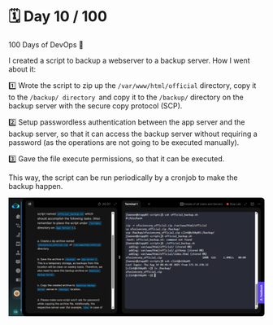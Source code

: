 # 🗓️ Day 10 / 100

100 Days of DevOps 🚀

I created a script to backup a webserver to a backup server. How I went about it:

1️⃣ Wrote the script to zip up the `/var/www/html/official` directory, copy it to the `/backup/ directory `and copy it to the `/backup/` directory on the backup server with the secure copy protocol (SCP).

2️⃣ Setup passwordless authentication between the app server and the backup server, so that it can access the backup server without requiring a password (as the operations are not going to be executed manually).

3️⃣ Gave the file execute permissions, so that it can be executed.

This way, the script can be run periodically by a cronjob to make the backup happen.

![Script result screenshot](<images/day-10 2025-08-14 095408.png>)